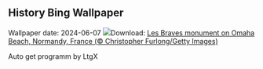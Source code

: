 ## History Bing Wallpaper
Wallpaper date: 2024-06-07
![](https://www.bing.com/th?id=OHR.LesBravesNormandy_EN-US6707866678_UHD.jpg&w=1000)Download: [Les Braves monument on Omaha Beach, Normandy, France (© Christopher Furlong/Getty Images)](https://www.bing.com/th?id=OHR.LesBravesNormandy_EN-US6707866678_UHD.jpg)

Auto get programm by LtgX
